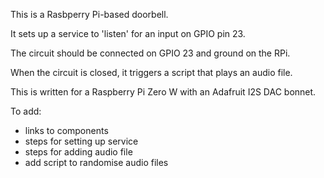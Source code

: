 This is a Rasbperry Pi-based doorbell.

It sets up a service to 'listen' for an input on GPIO pin 23. 

The circuit should be connected on GPIO 23 and ground on the RPi.

When the circuit is closed, it triggers a script that plays an audio file.

This is written for a Raspberry Pi Zero W with an Adafruit I2S DAC bonnet.

To add:
- links to components
- steps for setting up service
- steps for adding audio file
- add script to randomise audio files


